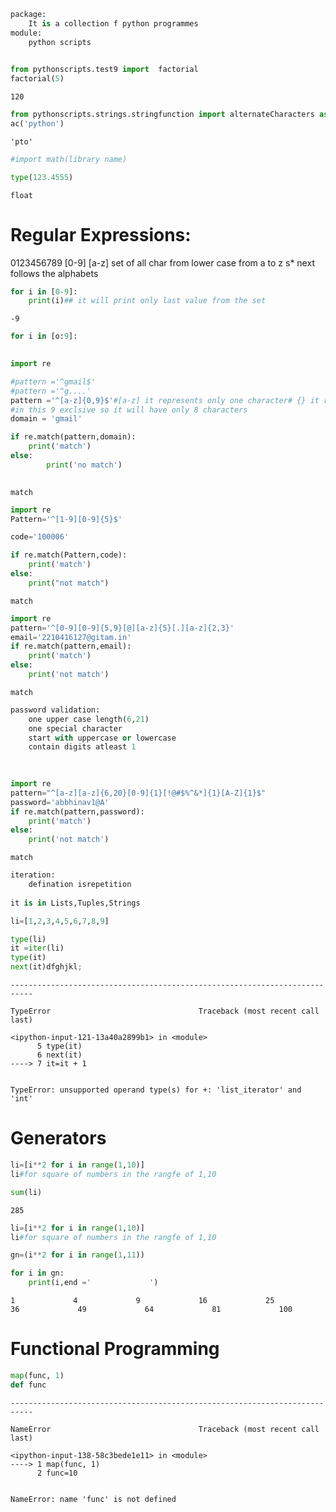 

```python
package:
    It is a collection f python programmes
module:
    python scripts
    
```


```python
from pythonscripts.test9 import  factorial
factorial(5)
```




    120




```python
from pythonscripts.strings.stringfunction import alternateCharacters as ac
ac('python')
```




    'pto'




```python
#import math(library name)

```


```python
type(123.4555)
```




    float



# Regular Expressions:



0123456789
[0-9]
[a-z] set of all char from lower case from a to z
s* next follows the alphabets



```python
for i in [0-9]:
    print(i)## it will print only last value from the set

```

    -9
    


```python
for i in [o:9]:
    
```


```python
import re

#pattern ='^gmail$'
#pattern ='^g....'
pattern ='^[a-z]{0,9}$'#[a-z] it represents only one character# {} it represents the twice of [a-z] if $ is present#to represents 5 characters then {3,9}
#in this 9 exclsive so it will have only 8 characters
domain = 'gmail'

if re.match(pattern,domain):
    print('match')
else:
        print('no match')
    
```

    match
    


```python
import re
Pattern='^[1-9][0-9]{5}$'

code='100006'

if re.match(Pattern,code):
    print('match')
else:
    print("not match")


```

    match
    


```python
import re
pattern='^[0-9][0-9]{5,9}[@][a-z]{5}[.][a-z]{2,3}'
email='2210416127@gitam.in'
if re.match(pattern,email):
    print('match')
else:
    print('not match')
```

    match
    


```python
password validation:
    one upper case length(6,21)
    one special character
    start with uppercase or lowercase
    contain digits atleast 1
    
    
```


```python
import re
pattern="^[a-z][a-z]{6,20}[0-9]{1}[!@#$%^&*]{1}[A-Z]{1}$"
password='abbhinav1@A'
if re.match(pattern,password):
    print('match')
else:
    print('not match')
```

    match
    


```python
iteration:
    defination isrepetition
    
it is in Lists,Tuples,Strings

```


```python
li=[1,2,3,4,5,6,7,8,9]

type(li)
it =iter(li)
type(it)
next(it)dfghjkl;

```


    ---------------------------------------------------------------------------

    TypeError                                 Traceback (most recent call last)

    <ipython-input-121-13a40a2899b1> in <module>
          5 type(it)
          6 next(it)
    ----> 7 it=it + 1
    

    TypeError: unsupported operand type(s) for +: 'list_iterator' and 'int'


# Generators


```python
li=[i**2 for i in range(1,10)]
li#for square of numbers in the rangfe of 1,10

sum(li)
```




    285




```python
li=[i**2 for i in range(1,10)]
li#for square of numbers in the rangfe of 1,10

gn=(i**2 for i in range(1,11))

for i in gn:
    print(i,end ='             ')
```

    1             4             9             16             25             36             49             64             81             100             

# Functional Programming



```python
map(func, 1)
def func
```


    ---------------------------------------------------------------------------

    NameError                                 Traceback (most recent call last)

    <ipython-input-138-58c3bede1e11> in <module>
    ----> 1 map(func, 1)
          2 func=10
    

    NameError: name 'func' is not defined

